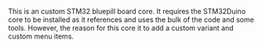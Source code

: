 This is an custom STM32 bluepill board core. It requires the STM32Duino core to be installed
as it references and uses the bulk of the code and some tools. However, the reason for this
core it to add a custom variant and custom menu items.





